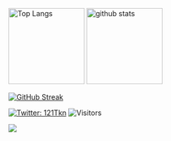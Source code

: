 <p align="left"> 
  <img alt="Top Langs" height="150px" src="https://github-readme-stats.vercel.app/api/top-langs/?username=iorn121&layout=compact&show_icons=true&theme=onedark" />
  <img alt="github stats" height="150px" src="https://github-readme-stats.vercel.app/api?username=iorn121&theme=onedark&show_icons=ture" />
</p>

 [![GitHub Streak](http://github-readme-streak-stats.herokuapp.com?user=iorn121&theme=onedark&date_format=%5BY%20%5DM%20j)](https://git.io/streak-stats)

[![Twitter: 121Tkn](https://img.shields.io/twitter/follow/121Tkn?style=social)](https://twitter.com/121Tkn)
![Visitors](https://visitor-badge.glitch.me/badge?page_id=iorn121&left_color=gray&right_color=blue)
 
![](https://github-profile-summary-cards.vercel.app/api/cards/profile-details?username=iorn121&theme=vue)
